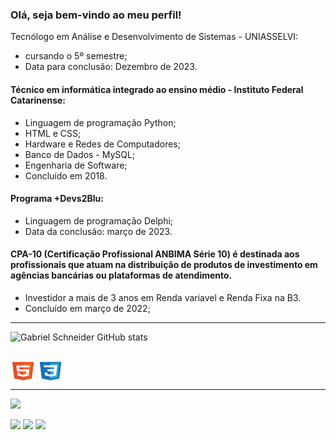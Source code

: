 ### Olá, seja bem-vindo ao meu perfil!


Tecnólogo em Análise e Desenvolvimento de Sistemas - UNIASSELVI:
- cursando o 5º semestre;
- Data para conclusão: Dezembro de 2023.

#### Técnico em informática integrado ao ensino médio - Instituto Federal Catarinense:
- Linguagem de programação Python;
- HTML e CSS;
- Hardware e Redes de Computadores;
- Banco de Dados - MySQL;
- Engenharia de Software;
- Concluído em 2018.

#### Programa +Devs2Blu: 
- Linguagem de programação Delphi;
- Data da conclusão: março de 2023.

#### CPA-10 (Certificação Profissional ANBIMA Série 10) é destinada aos profissionais que atuam na distribuição de produtos de investimento em agências bancárias ou plataformas de atendimento.
- Investidor a mais de 3 anos em Renda variavel e Renda Fixa na B3.
- Concluído em março de 2022;

--------------------------------------------------------------------------------------------------------------------------------------------------------------

![Gabriel Schneider GitHub stats](https://github-readme-stats.vercel.app/api?username=gabrielhschneider&show_icons=true&bg_color=00000000)

<div style="display: inline_block"><br>
  <img align="center" alt="Gabriel-HTML" height="30" width="40" src="https://raw.githubusercontent.com/devicons/devicon/master/icons/html5/html5-original.svg">
  <img align="center" alt="Gabriel-CSS" height="30" width="40" src="https://raw.githubusercontent.com/devicons/devicon/master/icons/css3/css3-original.svg">  
<div>

--------------------------------------------------------------------------------------------------------------------------------------------------------------
  <a href="https://www.linkedin.com/in/gabriel-henrique-schneider-95041b205/" target="_blank"><img src="https://img.shields.io/badge/-LinkedIn-%230077B5?style=for-the-badge&logo=linkedin&logoColor=white" target="_blank"></a> 
  
</div>
<img src="https://img.shields.io/badge/Delphi_RAD_Studio-B22222?style=for-the-badge&logo=delphi&logoColor=white"/>
<img src="https://img.shields.io/badge/python-3670A0?style=for-the-badge&logo=python&logoColor=ffdd54"/>
<img src="https://img.shields.io/badge/-MySQL-%230077B5?style=for-the-badge&logo=MySQL&logoColor=white"/>  
